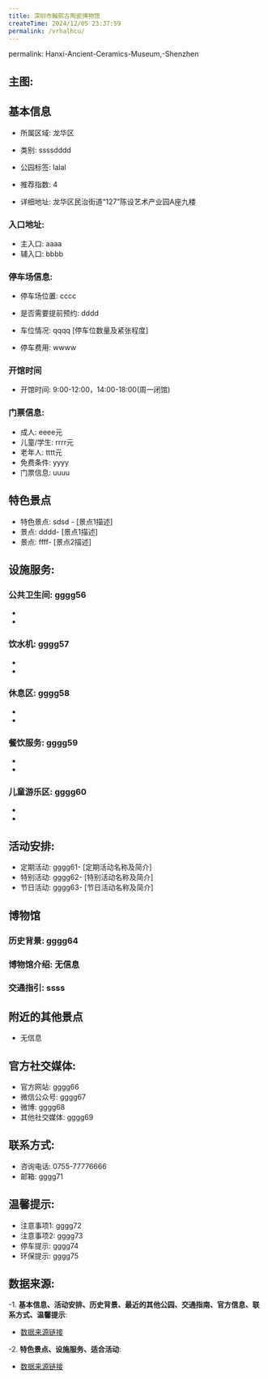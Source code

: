 ```yaml
---
title: 深圳市翰熙古陶瓷博物馆
createTime: 2024/12/05 23:37:59
permalink: /vrhalhcu/
---
```

permalink: Hanxi-Ancient-Ceramics-Museum,-Shenzhen
## 主图:
<ImageCard
image="https://cn.bing.com/th?id=OHR.AlfanzinaLighthouse_ZH-CN9704515669_1920x1080.webp"
title= "深圳市翰熙古陶瓷博物馆"
description= ""
date="2024/12/05"
href="/"
author="市文化广电旅游体育局"
/>
## 基本信息

- 所属区域: 龙华区

- 类别: ssssdddd

- 公园标签: lalal

- 推荐指数: 4

- 详细地址: 龙华区民治街道“127”陈设艺术产业园A座九楼

### 入口地址:
- 主入口: aaaa
- 辅入口: bbbb
### 停车场信息:
- 停车场位置: cccc

- 是否需要提前预约: dddd

- 车位情况: qqqq [停车位数量及紧张程度]

- 停车费用: wwww

### 开馆时间
- 开馆时间: 9:00-12:00，14:00-18:00(周一闭馆)

### 门票信息:
- 成人: eeee元
- 儿童/学生: rrrr元
- 老年人: tttt元
- 免费条件: yyyy
- 门票信息: uuuu
## 特色景点
- 特色景点: sdsd - [景点1描述]
- 景点: dddd- [景点1描述]
- 景点: ffff- [景点2描述]
## 设施服务:
### 公共卫生间: gggg56
- 
- 
### 饮水机: gggg57
- 
- 
### 休息区: gggg58
- 
- 
### 餐饮服务: gggg59
- 
- 
### 儿童游乐区: gggg60
- 
- 
## 活动安排:
- 定期活动: gggg61- [定期活动名称及简介]
- 特别活动: gggg62- [特别活动名称及简介]
- 节日活动: gggg63- [节日活动名称及简介]
## 博物馆
### 历史背景: gggg64
### 博物馆介绍: 无信息
### 交通指引: ssss

## 附近的其他景点
- 无信息

## 官方社交媒体:
- 官方网站: gggg66
- 微信公众号: gggg67
- 微博: gggg68
- 其他社交媒体: gggg69

## 联系方式:
- 咨询电话: 0755-77776666
- 邮箱: gggg71

## 温馨提示:
- 注意事项1: gggg72
- 注意事项2: gggg73
- 停车提示: gggg74
- 环保提示: gggg75

## 数据来源:
-1. **基本信息、活动安排、历史背景、最近的其他公园、交通指南、官方信息、联系方式、温馨提示**:
- [数据来源链接](http://wtl.sz.gov.cn/ggfw/whl/bwgylb/index.html)

-2. **特色景点、设施服务、适合活动**:
- [数据来源链接](http://wtl.sz.gov.cn/ggfw/whl/bwgylb/index.html)

